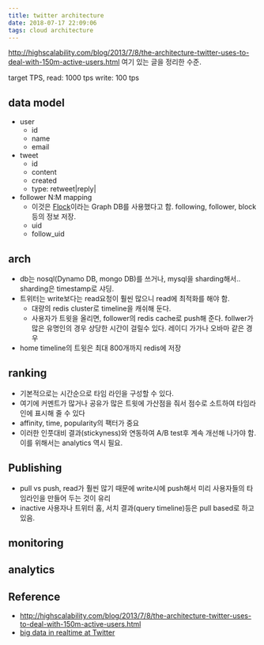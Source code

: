 ```yaml
---
title: twitter architecture
date: 2018-07-17 22:09:06
tags: cloud architecture
---
```


http://highscalability.com/blog/2013/7/8/the-architecture-twitter-uses-to-deal-with-150m-active-users.html 여기 있는 글을 정리한 수준.


target TPS, read: 1000 tps write: 100 tps

## data model

- user 
    - id
    - name
    - email
- tweet
    - id
    - content
    - created
    - type: retweet|reply|
- follower N:M mapping
    - 이것은 [Flock](https://github.com/twitter-archive/flockdb)이라는 Graph DB를 사용했다고 함. following, follower, block 등의 정보 저장.
    - uid
    - follow_uid

## arch

- db는 nosql(Dynamo DB, mongo DB)를 쓰거나, mysql을 sharding해서.. sharding은 timestamp로 샤딩.
- 트위터는 write보다는 read요청이 훨씬 많으니 read에 최적화를 해야 함.
    - 대량의 redis cluster로 timeline을 캐쉬해 둔다.
    - 사용자가 트윗을 올리면, follower의 redis cache로 push해 준다. follwer가 많은 유명인의 경우 상당한 시간이 걸릴수 있다. 레이디 가가나 오바마 같은 경우
- home timeline의 트윗은 최대 800개까지 redis에 저장


## ranking

- 기본적으로는 시간순으로 타임 라인을 구성할 수 있다.
- 여기에 커멘트가 많거나 공유가 많은 트윗에 가산점을 줘서 점수로 소트하여 타임라인에 표시해 줄 수 있다
- affinity, time, popularity의 팩터가 중요
- 이러한 인풋대비 결과(stickyness)와 연동하여 A/B test후 계속 개선해 나가야 함. 이를 위해서는 analytics 역시 필요.

## Publishing

- pull vs push, read가 훨씬 많기 때문에 write시에 push해서 미리 사용자들의 타임라인을 만들어 두는 것이 유리
- inactive 사용자나 트위터 홈, 서치 결과(query timeline)등은 pull based로 하고 있음.

## monitoring

## analytics


## Reference 

- http://highscalability.com/blog/2013/7/8/the-architecture-twitter-uses-to-deal-with-150m-active-users.html
- [big data in realtime at Twitter](https://www.slideshare.net/nkallen/q-con-3770885)


